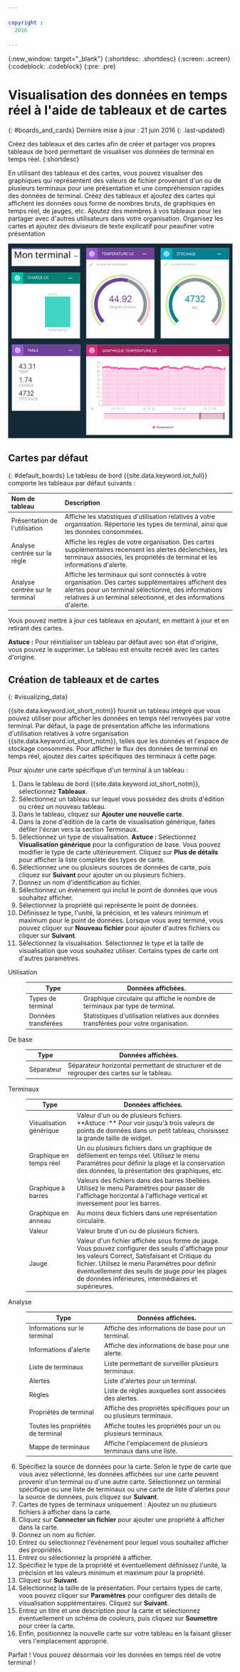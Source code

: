 ```yaml
---

copyright :
  2016

---
```


{:new_window: target="\_blank"}
{:shortdesc: .shortdesc}
{:screen: .screen}
{:codeblock: .codeblock}
{:pre: .pre}

# Visualisation des données en temps réel à l'aide de tableaux et de cartes
{: #boards_and_cards}
Dernière mise à jour : 21 juin 2016
{: .last-updated}

Créez des tableaux et des cartes afin de créer et partager vos propres tableaux de bord permettant de visualiser vos données de terminal en temps réel.
{:shortdesc}

En utilisant des tableaux et des cartes, vous pouvez visualiser des graphiques qui représentent des valeurs de fichier provenant d'un ou de plusieurs terminaux pour une présentation et une compréhension rapides des données de terminal. Créez des tableaux et ajoutez des cartes qui affichent les données sous forme de nombres bruts, de graphiques en temps réel, de jauges, etc. Ajoutez des membres à vos tableaux pour les partager avec d'autres utilisateurs dans votre organisation. Organisez les cartes et ajoutez des diviseurs de texte explicatif pour peaufiner votre présentation   

![Affichage de données en temps réel avec des cartes.](images/boards_and_cards.svg "Affichage de données en temps réel avec des cartes.")

## Cartes par défaut
{: #default_boards}
Le tableau de bord {{site.data.keyword.iot_full}} comporte les tableaux par défaut suivants :

|Nom de tableau | Description |  
|:---|:---|  
|Présentation de l'utilisation   | Affiche les statistiques d'utilisation relatives à votre organisation. Répertorie les types de terminal, ainsi que les données consommées.
|Analyse centrée sur la règle | Affiche les règles de votre organisation. Des cartes supplémentaires recensent les alertes déclenchées, les terminaux associés, les propriétés de terminal et les informations d'alerte.  |  
|Analyse centrée sur le terminal | Affiche les terminaux qui sont connectés à votre organisation. Des cartes supplémentaires affichent des alertes pour un terminal sélectionné, des informations relatives à un terminal sélectionné, et des informations d'alerte.  |

Vous pouvez mettre à jour ces tableaux en ajoutant, en mettant à jour et en retirant des cartes. 

**Astuce :** Pour réinitialiser un tableau par défaut avec son état d'origine, vous pouvez le supprimer. Le tableau est ensuite recréé avec les cartes d'origine. 

## Création de tableaux et de cartes
{: #visualizing_data}

{{site.data.keyword.iot_short_notm}} fournit un tableau intégré que vous pouvez utiliser pour afficher les données en temps réel renvoyées par votre terminal. Par défaut, la page de présentation affiche les informations d'utilisation relatives à votre organisation {{site.data.keyword.iot_short_notm}}, telles que les données et l'espace de stockage consommés. Pour afficher le flux des données de terminal en temps réel, ajoutez des cartes spécifiques des terminaux à cette page. 

Pour ajouter une carte spécifique d'un terminal à un tableau :
1. Dans le tableau de bord {{site.data.keyword.iot_short_notm}}, sélectionnez **Tableaux**.
2. Sélectionnez un tableau sur lequel vous possédez des droits d'édition ou créez un nouveau tableau. 
3. Dans le tableau, cliquez sur **Ajouter une nouvelle carte**.
2. Dans la zone d'édition de la carte de visualisation générique, faites défiler l'écran vers la section Terminaux. 
3. Sélectionnez un type de visualisation.
**Astuce :** Sélectionnez **Visualisation générique** pour la configuration de base. Vous pouvez modifier le type de carte ultérieurement.
Cliquez sur **Plus de détails** pour afficher la liste complète des types de carte. 
4.	Sélectionnez une ou plusieurs sources de données de carte, puis cliquez sur **Suivant** pour ajouter un ou plusieurs fichiers. 
 1.	Donnez un nom d'identification au fichier. 
 2. Sélectionnez un événement qui inclut le point de données que vous souhaitez afficher.
 3.	Sélectionnez la propriété qui représente le point de données.
 4.	Définissez le type, l'unité, la précision, et les valeurs minimum et maximum pour le point de données. Lorsque vous avez terminé, vous pouvez cliquer sur **Nouveau fichier** pour ajouter d'autres fichiers ou cliquer sur **Suivant**.
5.	Sélectionnez la visualisation.
Sélectionnez le type et la taille de visualisation que vous souhaitez utiliser. Certains types de carte ont d'autres paramètres. 
<dl>
<dt>Utilisation</dt>
<dd>
<table>
<thead>
<tr>
<th>Type</th>
<th>Données affichées. </th>
</tr>
</thead>
<tbody>
<tr>
<td>Types de terminal</td>
<td>Graphique circulaire qui affiche le nombre de terminaux par type de terminal. </td>
</tr><tr>
<td>Données transférées</td>
<td>Statistiques d'utilisation relatives aux données transférées pour votre organisation. </td>
</tr>
</tbody>
</table>
</dd>
<dt>De base</dt>
<dd>
<table>
<thead>
<tr>
<th>Type</th>
<th>Données affichées. </th>
</tr>
</thead>
<tbody>
<tr>
<td>Séparateur</td>
<td>Séparateur horizontal permettant de structurer et de regrouper des cartes sur le tableau. </td>
</tr>
</tbody>
</table>
</dd>
<dt>Terminaux</dt>
<dd><table>
<thead>
<tr>
<th>Type</th>
<th>Données affichées. </th>
</tr>
</thead>
<tbody>
<tr>
<td>Visualisation générique</td>
<td>Valeur d'un ou de plusieurs fichiers. </br>**Astuce :** Pour voir jusqu'à trois valeurs de points de données dans un petit tableau, choisissez la grande taille de widget. </td>
</tr>
<tr>
<td>Graphique en temps réel</td>
<td>Un ou plusieurs fichiers dans un graphique de défilement en temps réel. Utilisez le menu Paramètres pour définir la plage et la conservation des données, la présentation des graphiques, etc. </td>
</tr>
<tr>
<td>Graphique à barres</td>
<td>Valeurs des fichiers dans des barres libellées. Utilisez le menu Paramètres pour passer de l'affichage horizontal à l'affichage vertical et inversement pour les barres. </td>
</tr>
<tr>
<td>Graphique en anneau</td>
<td>Au moins deux fichiers dans une représentation circulaire. </td>
</tr>
<tr>
<td>Valeur</td>
<td>Valeur brute d'un ou de plusieurs fichiers. </td>
</tr>
<tr>
<td>Jauge</td>
<td>Valeur d'un fichier affichée sous forme de jauge. Vous pouvez configurer des seuils d'affichage pour les valeurs Correct, Satisfaisant et Critique du fichier. Utilisez le menu Paramètres pour définir éventuellement des seuils de jauge pour les plages de données inférieures, intermédiaires et supérieures. </td>
</tr>
</tbody>
</table>
</dd>
<dt>Analyse</dt>
<dd>
<table>
<thead>
<tr>
<th>Type</th>
<th>Données affichées. </th>
</tr>
</thead>
<tbody>
<tr>
<td>Informations sur le terminal</td>
<td>Affiche des informations de base pour un terminal. </td>
</tr>
<tr>
<td>Informations d'alerte</td>
<td>Affiche des informations de base pour une alerte. </td>
</tr>
<tr>
<td>Liste de terminaux</td>
<td>Liste permettant de surveiller plusieurs terminaux. </td>
</tr>
<tr>
<td>Alertes</td>
<td>Liste d'alertes pour un terminal. </td>
</tr>
<tr>
<td>Règles</td>
<td>Liste de règles auxquelles sont associées des alertes. </td>
</tr>
<tr>
<td>Propriétés de terminal</td>
<td>Affiche des propriétés spécifiques pour un ou plusieurs terminaux. </td>
</tr>
<tr>
<td>Toutes les propriétés de terminal</td>
<td>Affiche toutes les propriétés pour un ou plusieurs terminaux. </td>
</tr>
<tr>
<td>Mappe de terminaux</td>
<td>Affiche l'emplacement de plusieurs terminaux dans une liste. </td>
</tr>
</tbody>
</table>
</dd>
</dl>

6. Spécifiez la source de données pour la carte.
Selon le type de carte que vous avez sélectionné, les données affichées sur une carte peuvent provenir d'un terminal ou d'une autre carte. Sélectionnez un terminal spécifique ou une liste de terminaux ou une carte de liste d'alertes pour la source de données, puis cliquez sur **Suivant**.
7. Cartes de types de terminaux uniquement : Ajoutez un ou plusieurs fichiers à afficher dans la carte.    
 1. Cliquez sur **Connecter un fichier** pour ajouter une propriété à afficher dans la carte. 
 2. Donnez un nom au fichier. 
 3. Entrez ou sélectionnez l'événement pour lequel vous souhaitez afficher des propriétés. 
 4. Entrez ou sélectionnez la propriété à afficher. 
 5. Spécifiez le type de la propriété et éventuellement définissez l'unité, la précision et les valeurs minimum et maximum pour la propriété.   
 6. Cliquez sur **Suivant**.
7. Sélectionnez la taille de la présentation.
Pour certains types de carte, vous pouvez cliquer sur **Paramètres** pour configurer des détails de visualisation supplémentaires. Cliquez sur **Suivant**.
7. Entrez un titre et une description pour la carte et sélectionnez éventuellement un schéma de couleurs, puis cliquez sur **Soumettre** pour créer la carte. 
7.	Enfin, positionnez la nouvelle carte sur votre tableau en la faisant glisser vers l'emplacement approprié.   

Parfait ! Vous pouvez désormais voir les données en temps réel de votre terminal !
